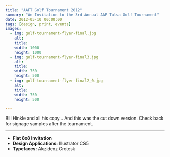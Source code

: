 ```yaml
---
title: "AAFT Golf Tournament 2012"
summary: "An Invitation to the 3rd Annual AAF Tulsa Golf Tournament"
date: 2012-05-10 00:00:00
tags: [design, print, events]
images:
  - img: golf-tournament-flyer-final.jpg
    alt: 
    title: 
    width: 1000
    height: 1000
  - img: golf-tournament-flyer-final3.jpg
    alt: 
    title: 
    width: 750
    height: 500
  - img: golf-tournament-flyer-final2_0.jpg
    alt: 
    title: 
    width: 750
    height: 500

---
```


<p>Bill Hinkle and all his copy... And this was the cut down version. Check back for signage samples after the tournament.</p>

---

<ul><li><strong>Flat 8x8 Invitation</strong></li><li><strong>Design Applications:</strong>&nbsp;Illustrator CS5</li><li><strong>Typefaces:</strong>&nbsp;Akzidenz Grotesk</li></ul>
